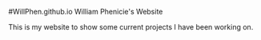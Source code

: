 #WillPhen.github.io
William Phenicie's Website

This is my website to show some current projects I have been working on.
